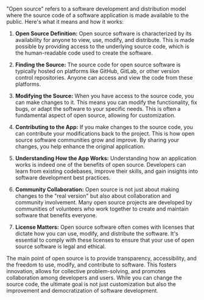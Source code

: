 "Open source" refers to a software development and distribution model where the source code of a software application is made available to the public. Here's what it means and how it works:

1. **Open Source Definition:** Open source software is characterized by its availability for anyone to view, use, modify, and distribute. This is made possible by providing access to the underlying source code, which is the human-readable code used to create the software.

2. **Finding the Source:** The source code for open source software is typically hosted on platforms like GitHub, GitLab, or other version control repositories. Anyone can access and view the code from these platforms.

3. **Modifying the Source:** When you have access to the source code, you can make changes to it. This means you can modify the functionality, fix bugs, or adapt the software to your specific needs. This is often a fundamental aspect of open source, allowing for customization.

4. **Contributing to the App:** If you make changes to the source code, you can contribute your modifications back to the project. This is how open source software communities grow and improve. By sharing your changes, you help enhance the original application.

5. **Understanding How the App Works:** Understanding how an application works is indeed one of the benefits of open source. Developers can learn from existing codebases, improve their skills, and gain insights into software development best practices.

6. **Community Collaboration:** Open source is not just about making changes to the "real version" but also about collaboration and community involvement. Many open source projects are developed by communities of volunteers who work together to create and maintain software that benefits everyone.

7. **License Matters:** Open source software often comes with licenses that dictate how you can use, modify, and distribute the software. It's essential to comply with these licenses to ensure that your use of open source software is legal and ethical.

The main point of open source is to provide transparency, accessibility, and the freedom to use, modify, and contribute to software. This fosters innovation, allows for collective problem-solving, and promotes collaboration among developers and users. While you can change the source code, the ultimate goal is not just customization but also the improvement and democratization of software development.